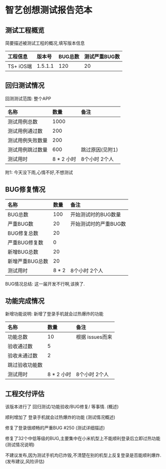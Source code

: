 # 智艺创想测试报告范本

## 测试工程概览

简要描述被测试工程的概况,填写版本信息

| 工程信息 | 版本号 | BUG总数 | 测试严重BUG数 | 
|:----|:----|:----|:----|
| TS+ iOS端 | 1.5.1.1 | 120 | 20 |

## 回归测试情况

回测测试范围: 整个APP

| 名称 | 数量 | 备注 |
|:----|:----|:----|
| 测试用例总数 | 1000 |
| 测试用例通过数 | 200 | 
| 测试用例失败数量 | 200 |
| 测试用例跳过数量 | 600 | 跳过原因(见附1) |
| 测试用时 | 8 * 2 小时 | 8个小时 2个人 |

附1: 
今天没下雨,心情不好,不想测试

## BUG修复情况

| 名称 | 数量 | 备注 |
|:----|:----|:----|
| BUG总数 | 100 | 开始测试时的BUG数量 |
| 严重BUG数 | 20 | 开始测试时的严重BUG数 |
| BUG修复总数 | 20 | 
| 严重BUG修复数 | 0 |
| 新增BUG总数 | 20 |
| 新增严重BUG总数 | 20 |
| 测试用时 | 8 * 2 | 8个小时 2个人 |

BUG情况总结: 这一届开发不行啊,该换了.

## 功能完成情况

新增功能说明: 新增了登录手机就会过热爆炸的功能

| 名称 | 数量 | 备注 |
|:----|:----|:----|
| 功能总数 | 10 |  根据 issues而来 |
| 验收通过数 | 5 |
| 验收未通过数 | 2 |
| 跳过验收功能数 |
| 测试用时 | 8 * 2 小时 | 8个小时 2个人 |


## 工程交付评估

该版本进行了 回归测试/功能验收/BUG修复/ 等事情. (概述)

顺利增加了 登录手机就会过热爆炸的功能 (测试情况概述)

修复了登录很顺畅的严重BUG #250 (测试详细描述)

修复了32个中低等级的BUG,主要集中在小米机型上不能顺利登录后立即过热功能 (测试情况说明)


不建议发布,因为测试手机均已炸毁,不清楚在别的机型上反复登录是否能顺利爆炸. (发布建议,风险评估)
